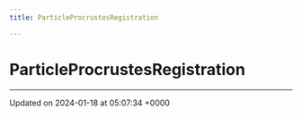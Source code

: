 ```yaml
---
title: ParticleProcrustesRegistration

---
```


# ParticleProcrustesRegistration





-------------------------------

Updated on 2024-01-18 at 05:07:34 +0000